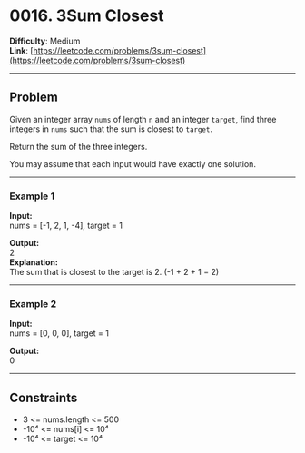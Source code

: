 # 0016. 3Sum Closest

**Difficulty**: Medium  
**Link**: [https://leetcode.com/problems/3sum-closest](https://leetcode.com/problems/3sum-closest)

---

## Problem

Given an integer array `nums` of length `n` and an integer `target`, find three integers in `nums` such that the sum is closest to `target`.

Return the sum of the three integers.

You may assume that each input would have exactly one solution.

---

### Example 1

**Input:**  
    nums = [-1, 2, 1, -4], target = 1

**Output:**  
    2  
**Explanation:**  
    The sum that is closest to the target is 2. (-1 + 2 + 1 = 2)

---

### Example 2

**Input:**  
    nums = [0, 0, 0], target = 1

**Output:**  
    0

---

## Constraints

- 3 <= nums.length <= 500  
- -10⁴ <= nums[i] <= 10⁴  
- -10⁴ <= target <= 10⁴

